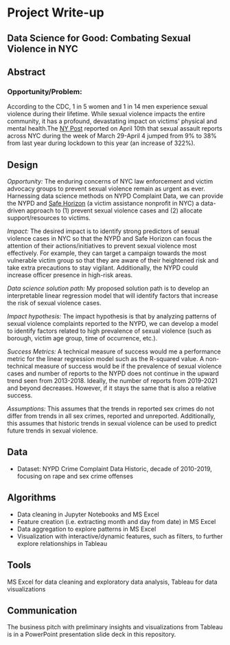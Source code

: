 # Project Write-up

## Data Science for Good: Combating Sexual Violence in NYC

## Abstract
### Opportunity/Problem:
According to the CDC, 1 in 5 women and 1 in 14 men experience sexual violence during their lifetime.  While sexual violence impacts the entire community, it has a profound, devastating impact on victims' physical and mental health.The [NY Post](https://nypost.com/2021/04/10/sexual-assault-across-nyc-up-125-from-same-time-last-year/) reported on April 10th that sexual assault reports across NYC during the week of March 29-April 4 jumped from 9% to 38% from last year during lockdown to this year (an increase of 322%). 

## Design
_Opportunity:_
The enduring concerns of NYC law enforcement and victim advocacy groups to prevent sexual violence remain as urgent as ever. Harnessing data science methods on NYPD Complaint Data, we can provide the NYPD and [Safe Horizon](https://www.safehorizon.org/our-services/what-we-do/) (a victim assistance nonprofit in NYC) a data-driven approach to (1) prevent sexual violence cases and (2) allocate support/resources to victims.

_Impact:_
The desired impact is to identify strong predictors of sexual violence cases in NYC so that the NYPD and Safe Horizon can focus the attention of their actions/initiatives to prevent sexual violence most effectively. For example, they can target a campaign towards the most vulnerable victim group so that they are aware of their heightened risk and take extra precautions to stay vigilant. Additionally, the NYPD could increase officer presence in high-risk areas.

_Data science solution path:_
My proposed solution path is to develop an interpretable linear regression model that will identify factors that increase the risk of sexual violence cases.

_Impact hypothesis:_
The impact hypothesis is that by analyzing patterns of sexual violence complaints reported to the NYPD, we can develop a model to identify factors related to high prevalence of sexual violence (such as borough, victim age group, time of occurrence, etc.).

_Success Metrics:_
A technical measure of success would me a performance metric for the linear regression model such as the R-squared value. A non-technical measure of success would be if the prevalence of sexual violence cases and number of reports to the NYPD does not continue in the upward trend seen from 2013-2018. Ideally, the number of reports from 2019-2021 and beyond decreases. However, if it stays the same that is also a relative success.

_Assumptions:_
This assumes that the trends in reported sex crimes do not differ from trends in all sex crimes, reported and unreported. Additionally, this assumes that historic trends in sexual violence can be used to predict future trends in sexual violence.


## Data
* Dataset: NYPD Crime Complaint Data Historic, decade of 2010-2019, focusing on rape and sex crime offenses

## Algorithms
- Data cleaning in Jupyter Notebooks and MS Excel
- Feature creation (i.e. extracting month and day from date) in MS Excel
- Data aggregation to explore patterns in MS Excel
- Visualization with interactive/dynamic features, such as filters, to further explore relationships in Tableau

## Tools
MS Excel for data cleaning and exploratory data analysis, Tableau for data visualizations

## Communication
The business pitch with preliminary insights and visualizations from Tableau is in a PowerPoint presentation slide deck in this repository.




